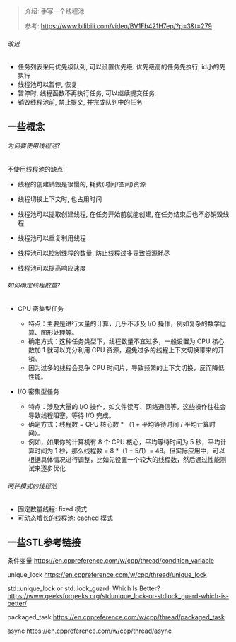 > 介绍:
> 手写一个线程池
> 
> 参考:
> https://www.bilibili.com/video/BV1Fb421H7ep/?p=3&t=279



###### 改进
- 任务列表采用优先级队列, 可以设置优先级. 优先级高的任务先执行, id小的先执行
- 线程池可以暂停, 恢复
- 暂停时, 线程函数不再执行任务, 可以继续提交任务.
- 销毁线程池前, 禁止提交, 并完成队列中的任务

## 一些概念

###### 为何要使用线程池?
不使用线程池的缺点: 
- 线程的创建销毁是很慢的, 耗费(时间/空间)资源
- 线程切换上下文时, 也占用时间
  
- 线程池可以提取创建线程, 在任务开始前就能创建, 在任务结束后也不必销毁线程
- 线程池可以重复利用线程
- 线程池可以控制线程的数量, 防止线程过多导致资源耗尽
- 线程池可以提高响应速度

###### 如何确定线程数量?
- CPU 密集型任务
  - 特点：主要是进行大量的计算，几乎不涉及 I/O 操作，例如复杂的数学运算、图形处理等。
  - 确定方式：这种任务类型下，线程数量不宜过多，一般设置为 CPU 核心数加 1 就可以充分利用 CPU 资源，避免过多的线程上下文切换带来的开销。
  - 因为过多的线程会竞争 CPU 时间片，导致频繁的上下文切换，反而降低性能。

- I/O 密集型任务
  - 特点：涉及大量的 I/O 操作，如文件读写、网络通信等，这些操作往往会导致线程阻塞，等待 I/O 完成。
  - 确定方式：线程数 = CPU 核心数 * （1 + 平均等待时间 / 平均计算时间）。
  - 例如，如果你的计算机有 8 个 CPU 核心，平均等待时间为 5 秒，平均计算时间为 1 秒，那么线程数 = 8 *（1 + 5/1）= 48。但实际应用中，可以根据具体情况进行调整，比如先设置一个较大的线程数，然后通过性能测试来逐步优化

###### 两种模式的线程池
- 固定数量线程: fixed 模式
- 可动态增长的线程池: cached 模式

## 一些STL参考链接

条件变量 https://en.cppreference.com/w/cpp/thread/condition_variable

unique_lock https://en.cppreference.com/w/cpp/thread/unique_lock

std::unique_lock or std::lock_guard: Which Is Better?     https://www.geeksforgeeks.org/stdunique_lock-or-stdlock_guard-which-is-better/

packaged_task
https://en.cppreference.com/w/cpp/thread/packaged_task

async
https://en.cppreference.com/w/cpp/thread/async
  
